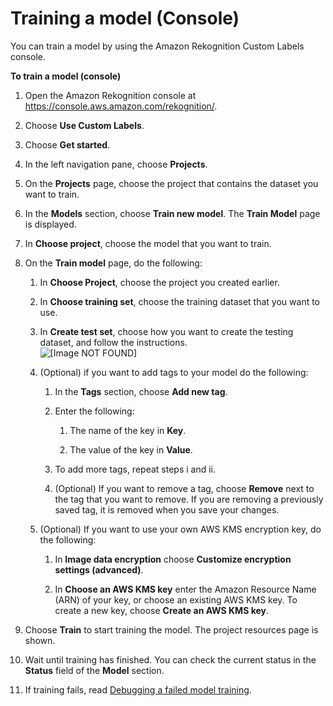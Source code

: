 # Training a model \(Console\)<a name="tm-console"></a>

You can train a model by using the Amazon Rekognition Custom Labels console\.

**To train a model \(console\)**

1. Open the Amazon Rekognition console at [https://console\.aws\.amazon\.com/rekognition/](https://console.aws.amazon.com/rekognition/)\.

1. Choose **Use Custom Labels**\.

1. Choose **Get started**\. 

1. In the left navigation pane, choose **Projects**\.

1. On the **Projects** page, choose the project that contains the dataset you want to train\.

1. In the **Models** section, choose **Train new model**\. The **Train Model** page is displayed\. 

1. In **Choose project**, choose the model that you want to train\. 

1. On the **Train model** page, do the following:

   1. In **Choose Project**, choose the project you created earlier\.

   1. In **Choose training set**, choose the training dataset that you want to use\.

   1. In **Create test set**, choose how you want to create the testing dataset, and follow the instructions\.  
![\[Image NOT FOUND\]](http://docs.aws.amazon.com/rekognition/latest/customlabels-dg/images/train-model.png)

   1. \(Optional\) if you want to add tags to your model do the following:

      1. In the **Tags** section, choose **Add new tag**\.

      1. Enter the following:

         1. The name of the key in **Key**\.

         1. The value of the key in **Value**\.

      1. To add more tags, repeat steps i and ii\.

      1. \(Optional\) If you want to remove a tag, choose **Remove** next to the tag that you want to remove\. If you are removing a previously saved tag, it is removed when you save your changes\.

   1. \(Optional\) If you want to use your own AWS KMS encryption key, do the following:

      1. In **Image data encryption** choose **Customize encryption settings \(advanced\)**\.

      1. In **Choose an AWS KMS key** enter the Amazon Resource Name \(ARN\) of your key, or choose an existing AWS KMS key\. To create a new key, choose **Create an AWS KMS key**\.

1. Choose **Train** to start training the model\. The project resources page is shown\.

1. Wait until training has finished\. You can check the current status in the **Status** field of the **Model** section\.

1. If training fails, read [Debugging a failed model training](tm-debugging.md)\. 